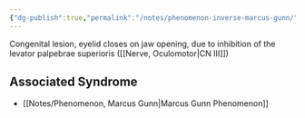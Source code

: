 ```yaml
---
{"dg-publish":true,"permalink":"/notes/phenomenon-inverse-marcus-gunn/","created":"2023-06-03T22:16:47.302-05:00","updated":"2023-06-03T22:25:26.996-05:00"}
---
```



Congenital lesion, eyelid closes on jaw opening, due to inhibition of the levator palpebrae superioris ([[Nerve, Oculomotor\|CN III]])

## Associated Syndrome

- [[Notes/Phenomenon, Marcus Gunn\|Marcus Gunn Phenomenon]]
